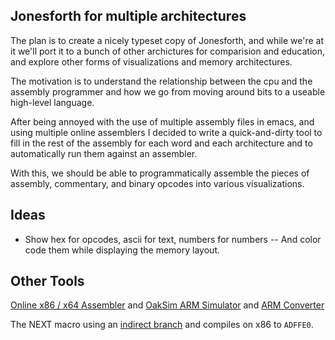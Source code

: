 ## Jonesforth for multiple architectures

The plan is to create a nicely typeset copy of Jonesforth, and while we're
at it we'll port it to a bunch of other archictures for comparision and education,
and explore other forms of visualizations and memory architectures.

The motivation is to understand the relationship between the cpu and the assembly
programmer and how we go from moving around bits to a useable high-level language.

After being annoyed with the use of multiple assembly files in emacs, and using 
multiple online assemblers I decided to write a quick-and-dirty tool to fill in
the rest of the assembly for each word and each architecture and to automatically
run them against an assembler.

With this, we should be able to programmatically assemble the pieces of assembly,
commentary, and binary opcodes into various visualizations.

## Ideas

- Show hex for opcodes, ascii for text, numbers for numbers -- And color code them while displaying the memory layout.

## Other Tools

[Online x86 / x64 Assembler](https://defuse.ca/online-x86-assembler.htm) and [OakSim ARM Simulator](https://wunkolo.github.io/OakSim/) and [ARM Converter](http://armconverter.com/)

The NEXT macro using an [indirect branch](https://en.wikipedia.org/wiki/Indirect_branch) and compiles on x86 to `ADFFE0`. 





